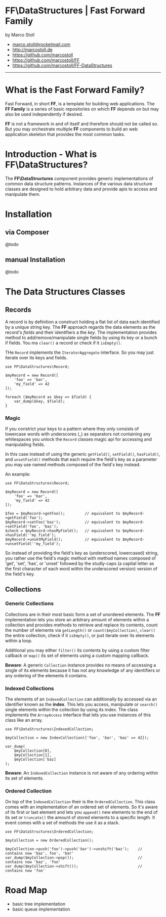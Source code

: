 FF\DataStructures | Fast Forward Family
========================================================================================================================

by Marco Stoll

- <marco.stoll@rocketmail.com>
- <http://marcostoll.de>
- <https://github.com/marcostoll>
- <https://github.com/marcostoll/FF>
- <https://github.com/marcostoll/FF-DataStructures>
------------------------------------------------------------------------------------------------------------------------

# What is the Fast Forward Family?
Fast Forward, in short **FF**, is a template for building web applications. The **FF Family** is a series of basic
repositories on which **FF** depends on but may also be used independently if desired.

**FF** is not a framework in and of itself and therefore should not be called so. But you may orchestrate multiple 
**FF** components to build an web application skeleton that provides the most common tasks.

# Introduction - What is FF\DataStructures?

The **FF\DataStructures** component provides generic implementations of common data structure patterns. Instances of the
various data structure classes are designed to hold arbitrary data and provide apis to access and manipulate them.

# Installation

## via Composer

@todo

## manual Installation

@todo

# The Data Structures Classes

## Records

A record is by definition a construct holding a flat list of data each identified by a unique string key. The **FF**
approach regards the data elements as the record's *fields* and their identifiers a the *key*. The implementation 
provides method to add/remove/manipulate single fields by using its key or a bunch if fields. You ma `clear()` a record
or check if it `isEmpty()`.

THe `Record` implements the `IteratorAggregate` interface. So you may just iterate over its keys and fields.

    use FF\DataStructures\Record;
    
    $myRecord = new Record([
        'foo' => 'bar',
        'my_field' => 42
    ]);

    foreach ($myRecord as $key => $field) {
        var_dump($key, $field);
    } 

### Magic

If you constrict your keys to a pattern where they only consists of lowercase words with underscores (_) as separators
not containing any whitespaces you unlock the `Record` classes magic api for accessing and manipulating fields.

In this case instead of using the generic `getField()`, `setField()`, `hasField()`, and `unsetField()` methods that each
require the field's key as a parameter you may use named methods composed of the field's key instead.

An example:

    use FF\DataStructures\Record;
    
    $myRecord = new Record([
        'foo' => 'bar',
        'my_field' => 42
    ]);
    
    $foo = $myRecord->getFoo();         // equivalent to $myRecord->getField('foo');
    $myRecord->setFoo('baz');           // equivalent to $myRecord->setField('foo', 'baz');
    $check = $myRecord->hasMyField();   // equivalent to $myRecord->hasField(''my_field');
    $myRecord->unsetMyField();          // equivalent to $myRecord->unsetField(''my_field');
    
So instead of providing the field's key as (underscored, lowercased) string, you rather use the field's magic method
with method names composed of 'get', 'set', 'has', or 'unset' followed by the studly-caps (a capital letter as the first
character of each word within the underscored version)  version of the field's key.

## Collections

### Generic Collections

Collections are in their most basic form a set of unordered elements. The **FF** implementation lets you store an 
arbitrary amount of elements within a collection and provides methods to retrieve and replace its contents, count
the number of elements via `getLength()` or `count($myCollection)`, `clear()` the entire collection, check if it 
`isEmpty()`, or just iterate over its elements within a loop.

Additional you may either `filter()` its contents by using a custom filter callback or `map()` its set of elements
using a custom mapping callback.

**Beware**: A generic `Collection` instance provides no means of accessing a single of its elements because it has not
any knowledge of any identifiers or any ordering of the elements it contains.

### Indexed Collections

The elements of an `IndexedCollection` can additionally by accessed via an identifier known as the **index**. This lets
you access, manipulate or `search()` single elements within the collection by using its index. The class implements the
`ArrayAccess` interface that lets you use instances of this class like an array.

    use FF\DataStructures\IndexedCollection;
    
    $myCollection = new IndexCollection(['foo', 'bar', 'baz' => 42]);
    
    var_dump(
        $myCollection[0],
        $myCollection[1],
        $myCollection['baz]
    );
    
**Beware**: An `IndexedCollection` instance is not aware of any ordering within its set of elements.

### Ordered Collection

On top of the `IndexedCollection` their is the `OrderedCollection`. This class comes with an implementation of an 
ordered set of elements. So it's aware of its first or last element and lets you `append()` new elements to the end
of its set or `truncate()` the amount of stored elements to a specific length.
It event comes with a set of methods the use it as a stack.

    use FF\DataStructures\OrderedCollection;
        
    $myCollection = new OrderedCollection();
    
    $myCollection->push('foo')->push('bar')->unshift('baz');    // contains now 'baz', foo', 'bar'
    var_dump($myCollection->pop());                             // contains now 'baz', 'foo'
    var_dump($myCollection->shift());                           // contains now 'foo' 

# Road Map

- basic tree implementation
- basic queue implementation